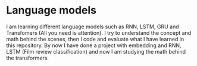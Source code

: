 # Language models
I am learning different language models such as RNN, LSTM, GRU and Transfomers (All you need is attention).
I try to understand the concept and math behind the scenes, then I code and evaluate what I have learned in this repository. 
By now I have done a project with embedding and RNN, LSTM (Film review classification) and now I am studying the math behind the transformers.
